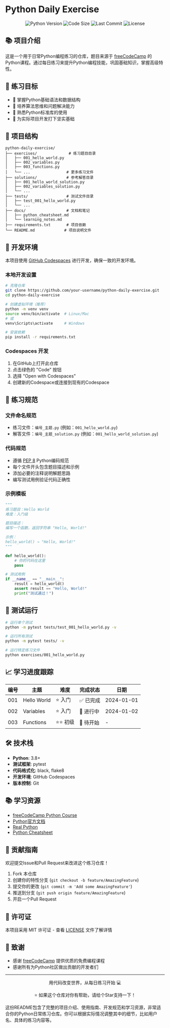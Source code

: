 
# Python Daily Exercise

<div align="center">
  <img src="https://img.shields.io/badge/Python-3.8%2B-blue?logo=python" alt="Python Version">
  <img src="https://img.shields.io/github/languages/code-size/your-username/python-daily-exercise" alt="Code Size">
  <img src="https://img.shields.io/github/last-commit/your-username/python-daily-exercise" alt="Last Commit">
  <img src="https://img.shields.io/github/license/your-username/python-daily-exercise" alt="License">
</div>

## 📚 项目介绍

这是一个用于日常Python编程练习的仓库，题目来源于 [freeCodeCamp](https://www.freecodecamp.org/) 的Python课程。通过每日练习来提升Python编程技能，巩固基础知识，掌握高级特性。

## 🎯 练习目标

- 🔧 掌握Python基础语法和数据结构
- 🧠 培养算法思维和问题解决能力
- 🚀 熟悉Python标准库的使用
- 💼 为实际项目开发打下坚实基础

## 📁 项目结构

```
python-daily-exercise/
├── exercises/              # 练习题目目录
│   ├── 001_hello_world.py
│   ├── 002_variables.py
│   ├── 003_functions.py
│   └── ...                # 更多练习文件
├── solutions/             # 参考解答目录
│   ├── 001_hello_world_solution.py
│   ├── 002_variables_solution.py
│   └── ...
├── tests/                 # 测试文件目录
│   ├── test_001_hello_world.py
│   └── ...
├── docs/                  # 文档和笔记
│   ├── python_cheatsheet.md
│   └── learning_notes.md
├── requirements.txt       # 项目依赖
└── README.md             # 项目说明文件
```

## 🚀 开发环境

本项目使用 [GitHub Codespaces](https://github.com/features/codespaces) 进行开发，确保一致的开发环境。

### 本地开发设置

```bash
# 克隆仓库
git clone https://github.com/your-username/python-daily-exercise.git
cd python-daily-exercise

# 创建虚拟环境（推荐）
python -m venv venv
source venv/bin/activate  # Linux/Mac
# 或
venv\Scripts\activate     # Windows

# 安装依赖
pip install -r requirements.txt
```

### Codespaces 开发

1. 在GitHub上打开此仓库
2. 点击绿色的 "Code" 按钮
3. 选择 "Open with Codespaces"
4. 创建新的Codespace或连接到现有的Codespace

## 📝 练习规范

### 文件命名规范
- 练习文件：`编号_主题.py` (例如：`001_hello_world.py`)
- 解答文件：`编号_主题_solution.py` (例如：`001_hello_world_solution.py`)

### 代码规范
- 遵循 [PEP 8](https://pep8.org/) Python编码规范
- 每个文件开头包含题目描述和示例
- 添加必要的注释说明解题思路
- 编写测试用例验证代码正确性

### 示例模板

```python
"""
练习题目：Hello World
难度：入门级

题目描述：
编写一个函数，返回字符串 "Hello, World!"

示例：
hello_world() → "Hello, World!"
"""

def hello_world():
    # 你的代码在这里
    pass

# 测试用例
if __name__ == "__main__":
    result = hello_world()
    assert result == "Hello, World!"
    print("测试通过！")
```

## 🧪 测试运行

```bash
# 运行单个测试
python -m pytest tests/test_001_hello_world.py -v

# 运行所有测试
python -m pytest tests/ -v

# 运行特定练习文件
python exercises/001_hello_world.py
```

## 📈 学习进度跟踪

| 编号 | 主题 | 难度 | 完成状态 | 日期 |
|------|------|------|----------|------|
| 001 | Hello World | ⭐ 入门 | ✅ 已完成 | 2024-01-01 |
| 002 | Variables | ⭐ 入门 | 🔧 进行中 | 2024-01-02 |
| 003 | Functions | ⭐⭐ 初级 | 📅 待开始 | - |

## 🛠️ 技术栈

- **Python**: 3.8+
- **测试框架**: pytest
- **代码格式化**: black, flake8
- **开发环境**: GitHub Codespaces
- **版本控制**: Git

## 📚 学习资源

- [freeCodeCamp Python Course](https://www.freecodecamp.org/learn/scientific-computing-with-python/)
- [Python官方文档](https://docs.python.org/3/)
- [Real Python](https://realpython.com/)
- [Python Cheatsheet](https://www.pythoncheatsheet.org/)

## 🤝 贡献指南

欢迎提交Issue和Pull Request来改进这个练习仓库！

1. Fork 本仓库
2. 创建你的特性分支 (`git checkout -b feature/AmazingFeature`)
3. 提交你的更改 (`git commit -m 'Add some AmazingFeature'`)
4. 推送到分支 (`git push origin feature/AmazingFeature`)
5. 开启一个Pull Request

## 📄 许可证

本项目采用 MIT 许可证 - 查看 [LICENSE](LICENSE) 文件了解详情

## 🙏 致谢

- 感谢 [freeCodeCamp](https://www.freecodecamp.org/) 提供优质的免费编程课程
- 感谢所有为Python社区做出贡献的开发者们

---
<div align="center">
  <p>用代码改变世界，从每日练习开始 💻</p>
  <p>⭐ 如果这个仓库对你有帮助，请给个Star支持一下！</p>
</div>


这份README包含了完整的项目介绍、使用指南、开发规范和学习资源，非常适合你的Python日常练习仓库。你可以根据实际情况调整其中的细节，比如用户名、具体的练习内容等。
